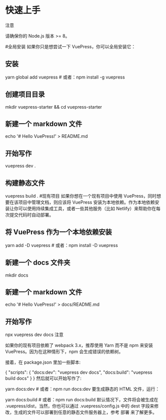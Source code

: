 # 快速上手
注意

请确保你的 Node.js 版本 >= 8。

#全局安装
如果你只是想尝试一下 VuePress，你可以全局安装它：

## 安装
yarn global add vuepress # 或者：npm install -g vuepress

## 创建项目目录
mkdir vuepress-starter && cd vuepress-starter

## 新建一个 markdown 文件
echo '# Hello VuePress!' > README.md

## 开始写作
vuepress dev .

## 构建静态文件
vuepress build .
#现有项目
如果你想在一个现有项目中使用 VuePress，同时想要在该项目中管理文档，则应该将 VuePress 安装为本地依赖。作为本地依赖安装让你可以使用持续集成工具，或者一些其他服务（比如 Netlify）来帮助你在每次提交代码时自动部署。

## 将 VuePress 作为一个本地依赖安装
yarn add -D vuepress # 或者：npm install -D vuepress

## 新建一个 docs 文件夹
mkdir docs

## 新建一个 markdown 文件
echo '# Hello VuePress!' > docs/README.md

## 开始写作
npx vuepress dev docs
注意

如果你的现有项目依赖了 webpack 3.x，推荐使用 Yarn 而不是 npm 来安装 VuePress。因为在这种情形下，npm 会生成错误的依赖树。

接着，在 package.json 里加一些脚本:

{
  "scripts": {
    "docs:dev": "vuepress dev docs",
    "docs:build": "vuepress build docs"
  }
}
然后就可以开始写作了:

yarn docs:dev # 或者：npm run docs:dev
要生成静态的 HTML 文件，运行：

yarn docs:build # 或者：npm run docs:build
默认情况下，文件将会被生成在 .vuepress/dist，当然，你也可以通过 .vuepress/config.js 中的 dest 字段来修改，生成的文件可以部署到任意的静态文件服务器上，参考 部署 来了解更多。